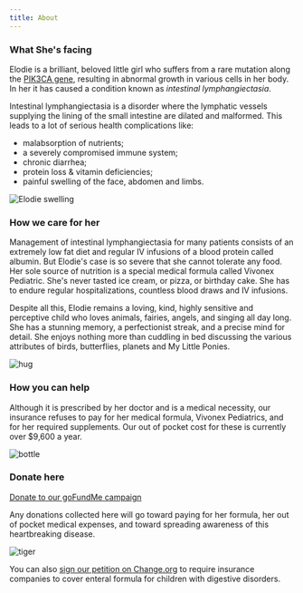 ```yaml
---
title: About
---
```

### What She's facing
Elodie is a brilliant, beloved little girl who suffers from a rare mutation
along the [PIK3CA gene](https://ghr.nlm.nih.gov/gene/PIK3CA), resulting in
abnormal growth in various cells in her body. In her it has caused a condition
known as *intestinal lymphangiectasia*.

Intestinal lymphangiectasia is a disorder where the lymphatic vessels supplying the
lining of the small intestine are dilated and malformed. This leads to a lot of serious health complications like:

*   malabsorption of nutrients;
*   a severely compromised immune system;
*   chronic diarrhea;
*   protein loss & vitamin deficiencies;
*   painful swelling of the face, abdomen and limbs. 

![Elodie swelling](/images/elodie-swelling.jpg)

### How we care for her
Management of intestinal lymphangiectasia for many patients consists of an
extremely low fat diet and regular IV infusions of a blood protein called
albumin. But Elodie's case is so severe that she cannot tolerate any food. Her
sole source of nutrition is a special medical formula called Vivonex Pediatric.
She's never tasted ice cream, or pizza, or birthday cake. She has to endure
regular hospitalizations, countless blood draws and IV infusions.

Despite all this, Elodie remains a loving, kind, highly sensitive and perceptive
child who loves animals, fairies, angels, and singing all day long. She has a
stunning memory, a perfectionist streak, and a precise mind for detail. She
enjoys nothing more than cuddling in bed discussing the various attributes of
birds, butterflies, planets and My Little Ponies.

![hug](/images/elodie-gallery2.jpg)

### How you can help

Although it is prescribed by her doctor and is a medical necessity, our insurance refuses to pay for her medical formula, Vivonex Pediatrics, and for her required supplements. Our out of pocket cost for these is currently over $9,600 a year.

![bottle](/images/elodie-bottle.jpg)

### Donate here
[Donate to our goFundMe campaign](https://www.gofundme.com/hope-for-elodie)

Any donations collected here will go toward paying for her formula, her out of
pocket medical expenses, and toward spreading awareness of this heartbreaking
disease.

![tiger](/images/elodie-tiger.jpg)

You can also [sign our petition on
Change.org](https://www.change.org/p/dave-jones-require-insurance-companies-to-cover-enteral-formula) to require insurance companies to
cover enteral formula for children with digestive disorders. 

